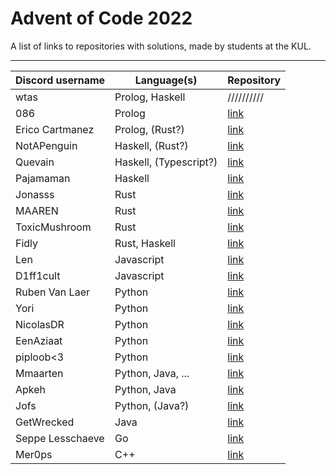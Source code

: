 # Advent of Code 2022

A list of links to repositories with solutions, made by students at the KUL.

---

| Discord username     | Language(s)                 | Repository |
|----------------------|-----------------------------|------------|
| wtas                 | Prolog, Haskell             | ////////// |
| 086                  | Prolog                      | [link](https://github.com/zeroeightysix/aoc-2022) |
| Erico Cartmanez      | Prolog, (Rust?)             | [link](https://github.com/exur00/aoc2022) |
| NotAPenguin          | Haskell, (Rust?)            | [link](https://github.com/NotAPenguin0/aoc2022) |
| Quevain              | Haskell, (Typescript?)      | [link](https://github.com/KevinVde-dev/aoc-2022) |
| Pajamaman            | Haskell                     | [link](https://github.com/pajamaman18/AoC-2022-haskell) |
| Jonasss              | Rust                        | [link](https://github.com/JonasssC/AoC-Rust) |
| MAAREN               | Rust                        | [link](https://github.com/mhkdepauw/aoc_2022) |
| ToxicMushroom        | Rust                        | [link](https://github.com/ToxicMushroom/aoc-2022-rust) |
| Fidly                | Rust, Haskell               | [link](https://github.com/benfidlers/AoC) |
| Len                  | Javascript                  | [link](https://github.com/LenC08/AoC2022) |
| D1ff1cult            | Javascript                  | [link](https://github.com/d1ff1cult0/aoc2022) |
| Ruben Van Laer       | Python                      | [link](https://github.com/ruben-vl/aoc-2022) |
| Yori                 | Python                      | [link](https://github.com/YoriVerbist/aoc) |
| NicolasDR            | Python                      | [link](https://github.com/Nideroo/aoc_2022) |
| EenAziaat            | Python                      | [link](https://github.com/NickHemerycke/Aoc-2022) |
| piploob<3            | Python                      | [link](https://github.com/iremkose38/aoc2022) |
| Mmaarten             | Python, Java, ...           | [link](https://github.com/Mmaarten23/aoc) |
| Apkeh                | Python, Java                | [link](https://github.com/Apkeh/AoC-2022) |
| Jofs                 | Python, (Java?)             | [link](https://github.com/JensNys/aoc2022) |
| GetWrecked           | Java                        | [link](https://github.com/MatzHilven/aoc-2022) |
| Seppe Lesschaeve     | Go                          | [link](https://github.com/SeppeLesschaeve/aoc2022) |
| Mer0ps               | C++                         | [link](https://github.com/BramHamaekers/aoc-2022) |
